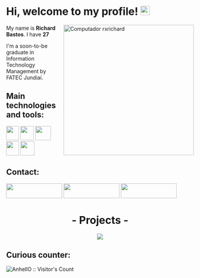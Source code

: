 <h1> Hi, welcome to my profile! <img src="https://github.com/souvikguria98/souvikguria98/blob/master/Hi.gif" width="25" alt="Hi Gif" /></h1>
<img src="https://github.com/rxrichard/projeto-site/blob/master/images/img_perfil.jpg" min-width="400px" max-width="475px" width="350px" align="right" alt="Computador rxrichard">
<p>My name is <strong>Richard Bastos</strong>. I have <strong>27</strong></p>
<p>I'm a soon-to-be graduate in Information Technology Management by FATEC Jundiaí. </p>

<h2>Main technologies and tools: </h2>
<p class="row">
  <img src="https://upload.wikimedia.org/wikipedia/commons/6/6a/JavaScript-logo.png" width="34px" height='38px'>
  <img src="https://logodownload.org/wp-content/uploads/2016/10/html5-logo-8.png" width="36px"height='38px'>
  <img src="https://cdn4.iconfinder.com/data/icons/social-media-logos-6/512/121-css3-512.png" width="42px" height='38px'>
  <img src="https://cdn.svgporn.com/logos/visual-studio-code.svg" height="38px" width='34px'>
  <img src="https://upload.wikimedia.org/wikipedia/commons/thumb/3/3f/Git_icon.svg/1200px-Git_icon.svg.png" height="38px" width='38px'>
</p>

<h2>Contact: </h2>
<a href="https://www.linkedin.com/in/rxrichard/" alt="WhatsApp">
  <img src="https://img.shields.io/badge/-LinkedIn-blue?style=for-the-badge&logo=Linkedin&logoColor=white"  height="40px" width='150px'/></a>

<a href="https://api.whatsapp.com/send?phone=5511974490549" alt="WhatsApp">
  <img src="https://img.shields.io/badge/-whatsapp-25d366?style=for-the-badge&logo=whatsapp&logoColor=white&link=https://api.whatsapp.com/send?phone=5511974490549"  height="40px" width='150px'/></a>

<a href="mailto:rxrichard@outlook.com.br" alt="WhatsApp">
  <img src="https://img.shields.io/badge/-outlook-2196f3?style=for-the-badge&logo=outlook&logoColor=white&link=mailto:rxrichard@outlook.com.br)"  height="40px" width='150px'/></a>

 
<h1 align="center">- Projects -</h1>
<p align="center">
  <img align="center" src="https://github-readme-stats.vercel.app/api?username=rxrichard&count_private=true&show_icons=true&theme=dark&locale=pt-br&icon_color=d6d7ff&bg_color=DEG,0a1d3e,232686" />
</p>

<h2>Curious counter: </h2>
<p align="Left"><img src="https://profile-counter.glitch.me/%7Brxrichard%7D/count.svg" alt="AnhellO :: Visitor's Count" /></p>
